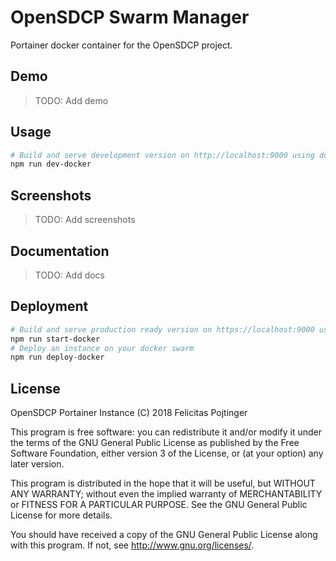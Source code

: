 # OpenSDCP Swarm Manager

Portainer docker container for the OpenSDCP project.

## Demo

> TODO: Add demo

## Usage

```bash
# Build and serve development version on http://localhost:9000 using docker-compose
npm run dev-docker
```

## Screenshots

> TODO: Add screenshots

## Documentation

> TODO: Add docs

## Deployment

```bash
# Build and serve production ready version on https://localhost:9000 using docker-compose
npm run start-docker
# Deploy an instance on your docker swarm
npm run deploy-docker
```

## License

OpenSDCP Portainer Instance (C) 2018 Felicitas Pojtinger

This program is free software: you can redistribute it and/or modify
it under the terms of the GNU General Public License as published by
the Free Software Foundation, either version 3 of the License, or
(at your option) any later version.

This program is distributed in the hope that it will be useful,
but WITHOUT ANY WARRANTY; without even the implied warranty of
MERCHANTABILITY or FITNESS FOR A PARTICULAR PURPOSE. See the
GNU General Public License for more details.

You should have received a copy of the GNU General Public License
along with this program. If not, see <http://www.gnu.org/licenses/>.

